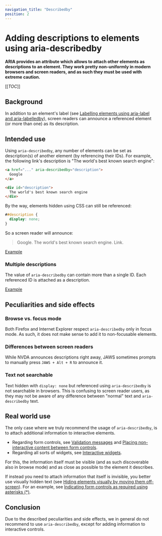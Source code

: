 ```yaml
---
navigation_title: "Describedby"
position: 2
---
```


# Adding descriptions to elements using aria-describedby

**ARIA provides an attribute which allows to attach other elements as descriptions to an element. They work pretty non-uniformly in modern browsers and screen readers, and as such they must be used with extreme caution.**

[[_TOC_]]

## Background

In addition to an element's label (see [Labelling elements using aria-label and aria-labelledby](/examples/sensible-aria-usage/label-labelledby)), screen readers can announce a referenced element (or more than one) as its description.

## Intended use

Using `aria-describedby`, any number of elements can be set as description(s) of another element (by referencing their IDs). For example, the following link's description is "The world's best known search engine":

```html
<a href="..." aria-describedby="description">
  Google
</a>

<div id="description">
  The world's best known search engine
</div>
```

By the way, elements hidden using CSS can still be referenced:

```css
##description {
  display: none;
}
```

So a screen reader will announce:

> Google. The world's best known search engine. Link.

[Example](_examples/adding-a-description-to-an-element-using-aria-describedby)

### Multiple descriptions

The value of `aria-describedby` can contain more than a single ID. Each referenced ID is attached as a description.

[Example](_examples/adding-multiple-descriptions-to-an-element-using-aria-describedby)

## Peculiarities and side effects

### Browse vs. focus mode

Both Firefox and Internet Explorer respect `aria-describedby` only in focus mode. As such, it does not make sense to add it to non-focusable elements.

### Differences between screen readers

While NVDA announces descriptions right away, JAWS sometimes prompts to manually press `JAWS + Alt + R` to announce it.

### Text not searchable

Text hidden with `display: none` but referenced using `aria-describedby` is not searchable in browsers. This is confusing to screen reader users, as they may not be aware of any difference between "normal" text and `aria-describedby` text.

## Real world use

The only case where we truly recommend the usage of `aria-describedby`, is to attach additional information to interactive elements.

- Regarding form controls, see [Validation messages](/examples/forms/validation-messages) and [Placing non-interactive content between form controls](/examples/forms/non-interactive-content).
- Regarding all sorts of widgets, see [Interactive widgets](/examples/widgets).

For this, the information itself must be visible (and as such discoverable also in browse mode) and as close as possible to the element it describes.

If instead you need to attach information that itself is invisible, you better use visually hidden text (see [Hiding elements visually by moving them off-screen](/examples/hiding-elements/visually)). For an example, see [Indicating form controls as required using asterisks (*)](/examples/forms/required).

## Conclusion

Due to the described peculiarities and side effects, we in general do not recommend to use `aria-describedby`, except for adding information to interactive controls.
